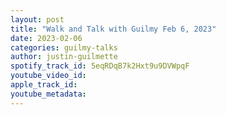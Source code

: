 ```yaml
---
layout: post
title: "Walk and Talk with Guilmy Feb 6, 2023"
date: 2023-02-06
categories: guilmy-talks
author: justin-guilmette
spotify_track_id: 5eqRDqB7k2Hxt9u9DVWpqF
youtube_video_id: 
apple_track_id: 
youtube_metadata: 
---
```

